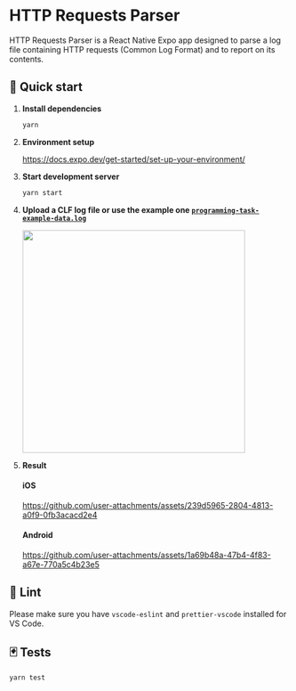 # HTTP Requests Parser

HTTP Requests Parser is a React Native Expo app designed to parse a log file containing HTTP requests (Common Log Format) and to report on its contents.

## 🚀 Quick start

1. **Install dependencies**

   ```sh
   yarn
   ```

1. **Environment setup**

   https://docs.expo.dev/get-started/set-up-your-environment/

1. **Start development server**

   ```sh
   yarn start
   ```

1. **Upload a CLF log file or use the example one [`programming-task-example-data.log`](https://github.com/nickopops/http-requests-parser/blob/master/assets/programming-task-example-data.log)**

   <img src="https://github.com/user-attachments/assets/03b4166d-ee08-4857-9514-2ab896486358" width="400" />

1. **Result**

   #### iOS

   https://github.com/user-attachments/assets/239d5965-2804-4813-a0f9-0fb3acacd2e4

   #### Android

   https://github.com/user-attachments/assets/1a69b48a-47b4-4f83-a67e-770a5c4b23e5

## 💅 Lint

Please make sure you have `vscode-eslint` and `prettier-vscode` installed for VS Code.

## 🃏 Tests

```sh
yarn test
```
